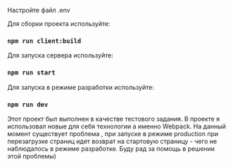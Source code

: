 Настройте файл .env

Для сборки проекта используйте:

### `npm run client:build`

Для запуска сервера  используйте:

### `npm run start`

Для запуска в режиме разработки используйте:

### `npm run dev`

Этот проект был выполнен в качестве тестового задания. В проекте я использовал новые для себя технологии а именно Webpack. На данный момент существует проблема , при запуске в режиме production при перезагрузке страниц идет возврат на стартовую страницу - чего не наблюдалось в режиме разработке. Буду рад за помощь в решении этой проблемы)

